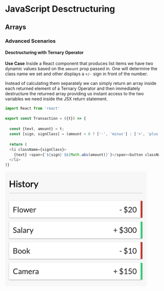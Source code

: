 # JavaScript Desctructuring

## Arrays

### Advanced Scenarios

#### Desctructuring with Ternary Operator

**Use Case**
Inside a React component that produces list items we have two dynamic values based on the ` amount ` prop passed in.  One will determine the class name we set and other displays a ` +/- ` sign in front of the number.

Instead of calculating them separately we can simply return an array inside each returned element of a Ternary Operator and then immediately destructure the returned array providing us instant access to the two variables we need inside the JSX return statement.

```javascript
import React from 'react'

export const Transaction = ({t}) => {

  const {text, amount} = t;
  const [sign, signClass] = (amount < 0 ? ['-', 'minus'] : ['+', 'plus']);

  return (
  <li className={signClass}>
    {text} <span>{`${sign} $${Math.abs(amount)}`}</span><button className="delete-btn">x</button>
  </li>
)}
```

![Dest1](./img/Dest1.png)
